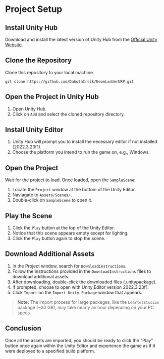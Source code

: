 # Project Setup

## Install Unity Hub
Download and install the latest version of Unity Hub from the [Official Unity Website](https://unity.com/download).

## Clone the Repository
Clone this repository to your local machine.

`git clone https://github.com/DakotaIrsik/NeonLadderURP.git `

## Open the Project in Unity Hub
1. Open Unity Hub.
2. Click on `Add` and select the cloned repository directory.

## Install Unity Editor
1. Unity Hub will prompt you to install the necessary editor if not installed (2022.3.23f1). 
2. Choose the platform you intend to run the game on, e.g., Windows.

## Open the Project
Wait for the project to load. Once loaded, open the `SampleScene`:
1. Locate the `Project` window at the bottom of the Unity Editor.
2. Naviagate to `Assets/Scenes/`.
3. Double-click on `SampleScene` to open it.

## Play the Scene
1. Click the `Play` button at the top of the Unity Editor.
2. Notice that this scene appears empty except for lighting.
3. Click the `Play` button again to stop the scene.

## Download Additional Assets
1. In the Project window, search for `DownloadInstructions`.
2. Follow the instructions provided in the `DownloadInstructions` files to download additional assets.
3. After downloading, double-click the downloaded files (.unitypackage).
4. If prompted, choose to open with Unity Editor version 2022.3.23f1.
5. Click `Import` on the `Import Unity Package` window that appears.

> **Note:** The import process for large packages, like the `LeartesStudios` package (~30 GB), may take nearly an hour depending on your PC specs.

## Conclusion
Once all the assets are imported, you should be ready to click the "Play" button once again within the Unity Editor and experience the game as if it were deployed to a specified build platform.



